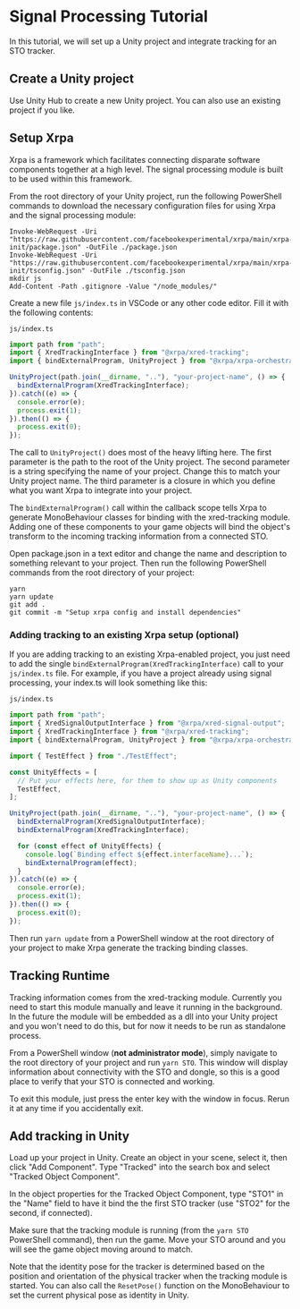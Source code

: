 # Signal Processing Tutorial

In this tutorial, we will set up a Unity project and integrate tracking for an STO tracker.

## Create a Unity project

Use Unity Hub to create a new Unity project. You can also use an existing project if you like.

## Setup Xrpa

Xrpa is a framework which facilitates connecting disparate software components together at a high level. The signal processing module is built to be used within this framework.

From the root directory of your Unity project, run the following PowerShell commands to download the necessary configuration files for using Xrpa and the signal processing module:
```
Invoke-WebRequest -Uri "https://raw.githubusercontent.com/facebookexperimental/xrpa/main/xrpa-init/package.json" -OutFile ./package.json
Invoke-WebRequest -Uri "https://raw.githubusercontent.com/facebookexperimental/xrpa/main/xrpa-init/tsconfig.json" -OutFile ./tsconfig.json
mkdir js
Add-Content -Path .gitignore -Value "/node_modules/"
```

Create a new file `js/index.ts` in VSCode or any other code editor. Fill it with the following contents:

`js/index.ts`
```js
import path from "path";
import { XredTrackingInterface } from "@xrpa/xred-tracking";
import { bindExternalProgram, UnityProject } from "@xrpa/xrpa-orchestrator";

UnityProject(path.join(__dirname, ".."), "your-project-name", () => {
  bindExternalProgram(XredTrackingInterface);
}).catch((e) => {
  console.error(e);
  process.exit(1);
}).then(() => {
  process.exit(0);
});
```

The call to `UnityProject()` does most of the heavy lifting here. The first parameter is the path to the root of the Unity project. The second parameter is a string specifying the name of your project. Change this to match your Unity project name. The third parameter is a closure in which you define what you want Xrpa to integrate into your project.

The `bindExternalProgram()` call within the callback scope tells Xrpa to generate MonoBehaviour classes for binding with the xred-tracking module. Adding one of these components to your game objects will bind the object's transform to the incoming tracking information from a connected STO.

Open package.json in a text editor and change the name and description to something relevant to your project. Then run the following PowerShell commands from the root directory of your project:
```
yarn
yarn update
git add .
git commit -m "Setup xrpa config and install dependencies"
```

### Adding tracking to an existing Xrpa setup (optional)

If you are adding tracking to an existing Xrpa-enabled project, you just need to add the single `bindExternalProgram(XredTrackingInterface)` call to your `js/index.ts` file. For example, if you have a project already using signal processing, your index.ts will look something like this:

`js/index.ts`
```js
import path from "path";
import { XredSignalOutputInterface } from "@xrpa/xred-signal-output";
import { XredTrackingInterface } from "@xrpa/xred-tracking";
import { bindExternalProgram, UnityProject } from "@xrpa/xrpa-orchestrator";

import { TestEffect } from "./TestEffect";

const UnityEffects = [
  // Put your effects here, for them to show up as Unity components
  TestEffect,
];

UnityProject(path.join(__dirname, ".."), "your-project-name", () => {
  bindExternalProgram(XredSignalOutputInterface);
  bindExternalProgram(XredTrackingInterface);

  for (const effect of UnityEffects) {
    console.log(`Binding effect ${effect.interfaceName}...`);
    bindExternalProgram(effect);
  }
}).catch((e) => {
  console.error(e);
  process.exit(1);
}).then(() => {
  process.exit(0);
});
```

Then run `yarn update` from a PowerShell window at the root directory of your project to make Xrpa generate the tracking binding classes.

## Tracking Runtime
Tracking information comes from the xred-tracking module. Currently you need to start this module manually and leave it running in the background. In the future the module will be embedded as a dll into your Unity project and you won't need to do this, but for now it needs to be run as standalone process.

From a PowerShell window (**not administrator mode**), simply navigate to the root directory of your project and run `yarn STO`. This window will display information about connectivity with the STO and dongle, so this is a good place to verify that your STO is connected and working.

To exit this module, just press the enter key with the window in focus. Rerun it at any time if you accidentally exit.

## Add tracking in Unity

Load up your project in Unity. Create an object in your scene, select it, then click "Add Component". Type "Tracked" into the search box and select "Tracked Object Component".

In the object properties for the Tracked Object Component, type "STO1" in the "Name" field to have it bind the the first STO tracker (use "STO2" for the second, if connected).

Make sure that the tracking module is running (from the `yarn STO` PowerShell command), then run the game. Move your STO around and you will see the game object moving around to match.

Note that the identity pose for the tracker is determined based on the position and orientation of the physical tracker when the tracking module is started. You can also call the `ResetPose()` function on the MonoBehaviour to set the current physical pose as identity in Unity.
